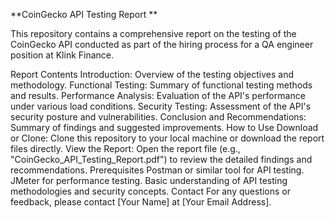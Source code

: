 **CoinGecko API Testing Report
**

This repository contains a comprehensive report on the testing of the CoinGecko API conducted as part of the hiring process for a QA engineer position at Klink Finance.

Report Contents
Introduction: Overview of the testing objectives and methodology.
Functional Testing: Summary of functional testing methods and results.
Performance Analysis: Evaluation of the API's performance under various load conditions.
Security Testing: Assessment of the API's security posture and vulnerabilities.
Conclusion and Recommendations: Summary of findings and suggested improvements.
How to Use
Download or Clone: Clone this repository to your local machine or download the report files directly.
View the Report: Open the report file (e.g., "CoinGecko_API_Testing_Report.pdf") to review the detailed findings and recommendations.
Prerequisites
Postman or similar tool for API testing.
JMeter for performance testing.
Basic understanding of API testing methodologies and security concepts.
Contact
For any questions or feedback, please contact [Your Name] at [Your Email Address].


